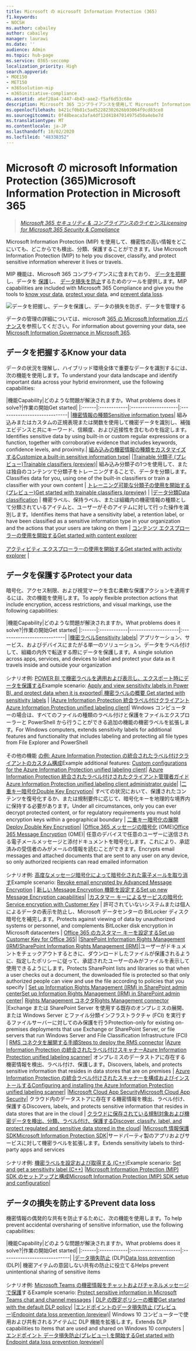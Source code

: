 ```yaml
---
title: Microsoft の microsoft Information Protection (365)
f1.keywords:
- NOCSH
ms.author: cabailey
author: cabailey
manager: laurawi
ms.date: ''
audience: Admin
ms.topic: hub-page
ms.service: O365-seccomp
localization_priority: High
search.appverid:
- MOE150
- MET150
- m365solution-mip
- m365initiative-compliance
ms.assetid: a6ef28a4-2447-4b43-aae2-f5af6d53c68e
description: Microsoft 365 コンプライアンスを使用して Microsoft Information Protection (MIP) 機能を実装することで、機密情報がどこに存在している場合でも機密情報を検出、分類、保護することができます。
ms.openlocfilehash: b421cf0b81c5ad52282302626b93064f9cd83ce8
ms.sourcegitcommit: 0f48beaca3afa4df12d41847014975d50a4ebe7d
ms.translationtype: MT
ms.contentlocale: ja-JP
ms.lasthandoff: 10/02/2020
ms.locfileid: "48338352"
---
```

# <a name="microsoft-information-protection-in-microsoft-365"></a><span data-ttu-id="e896a-103">Microsoft の microsoft Information Protection (365)</span><span class="sxs-lookup"><span data-stu-id="e896a-103">Microsoft Information Protection in Microsoft 365</span></span>

><span data-ttu-id="e896a-104">*[Microsoft 365 セキュリティ & コンプライアンスのライセンス](https://docs.microsoft.com/office365/servicedescriptions/microsoft-365-service-descriptions/microsoft-365-tenantlevel-services-licensing-guidance/microsoft-365-security-compliance-licensing-guidance)*</span><span class="sxs-lookup"><span data-stu-id="e896a-104">*[Licensing for Microsoft 365 Security & Compliance](https://docs.microsoft.com/office365/servicedescriptions/microsoft-365-service-descriptions/microsoft-365-tenantlevel-services-licensing-guidance/microsoft-365-security-compliance-licensing-guidance)*</span></span>

<span data-ttu-id="e896a-105">Microsoft Information Protection (MIP) を使用して、機密性の高い情報をどこにいても、どこからでも検出、分類、保護することができます。</span><span class="sxs-lookup"><span data-stu-id="e896a-105">Use Microsoft Information Protection (MIP) to help you discover, classify, and protect sensitive information wherever it lives or travels.</span></span>

<span data-ttu-id="e896a-106">MIP 機能は、Microsoft 365 コンプライアンスに含まれており、 [データを把握](#know-your-data)し、データを [保護](#protect-your-data)し、 [データ損失を防止](#prevent-data-loss)するためのツールを提供します。</span><span class="sxs-lookup"><span data-stu-id="e896a-106">MIP capabilities are included with Microsoft 365 Compliance and give you the tools to [know your data](#know-your-data), [protect your data](#protect-your-data), and [prevent data loss](#prevent-data-loss).</span></span>

![データを把握し、データを保護し、データの損失を防ぎ、データを管理する](../media/powered-by-intelligent-platform.png)

<span data-ttu-id="e896a-108">データの管理の詳細については、microsoft [365 の Microsoft Information ガバナンス](manage-Information-governance.md)を参照してください。</span><span class="sxs-lookup"><span data-stu-id="e896a-108">For information about governing your data, see [Microsoft Information Governance in Microsoft 365](manage-Information-governance.md).</span></span>

## <a name="know-your-data"></a><span data-ttu-id="e896a-109">データを把握する</span><span class="sxs-lookup"><span data-stu-id="e896a-109">Know your data</span></span>

<span data-ttu-id="e896a-110">データの状況を理解し、ハイブリッド環境全体で重要なデータを識別するには、次の機能を使用します。</span><span class="sxs-lookup"><span data-stu-id="e896a-110">To understand your data landscape and identify important data across your hybrid environment, use the following capabilities:</span></span>
 
|<span data-ttu-id="e896a-111">機能</span><span class="sxs-lookup"><span data-stu-id="e896a-111">Capability</span></span>|<span data-ttu-id="e896a-112">どのような問題が解決されますか。</span><span class="sxs-lookup"><span data-stu-id="e896a-112">What problems does it solve?</span></span>|<span data-ttu-id="e896a-113">作業の開始</span><span class="sxs-lookup"><span data-stu-id="e896a-113">Get started</span></span>|
|:------|:------------|:--------------------|:-----------------------------|
|[<span data-ttu-id="e896a-114">機密情報の種類</span><span class="sxs-lookup"><span data-stu-id="e896a-114">Sensitive information types</span></span>](sensitive-information-type-entity-definitions.md)| <span data-ttu-id="e896a-115">組み込みまたはカスタムの正規表現または関数を使用して機密データを識別し、補強エビデンスと共にキーワード、信頼度、および近接性を含むものを指定します。</span><span class="sxs-lookup"><span data-stu-id="e896a-115">Identifies sensitive data by using built-in or custom regular expressions or a function, together with corroborative evidence that includes keywords, confidence levels, and proximity.</span></span>| [<span data-ttu-id="e896a-116">組み込みの機密情報の種類をカスタマイズする</span><span class="sxs-lookup"><span data-stu-id="e896a-116">Customize a built-in sensitive information type</span></span>](customize-a-built-in-sensitive-information-type.md)|
|[<span data-ttu-id="e896a-117">Trainable 分類子 (プレビュー)</span><span class="sxs-lookup"><span data-stu-id="e896a-117">Trainable classifiers (preview)</span></span>](classifier-learn-about.md)| <span data-ttu-id="e896a-118">組み込み分類子の1つを使用して、または独自のコンテンツで分類子をトレーニングすることで、データを分類します。</span><span class="sxs-lookup"><span data-stu-id="e896a-118">Classifies data for you, using one of the built-in classifiers or train a classifier with your own content</span></span> | [<span data-ttu-id="e896a-119">トレーニング可能な分類子の使用を開始する (プレビュー)</span><span class="sxs-lookup"><span data-stu-id="e896a-119">Get started with trainable classifiers (preview)</span></span>](classifier-get-started-with.md) |
|[<span data-ttu-id="e896a-120">データ分類</span><span class="sxs-lookup"><span data-stu-id="e896a-120">Data classification</span></span>](data-classification-overview.md) | <span data-ttu-id="e896a-121">機密ラベル、保持ラベル、または組織内の機密情報の種類として分類されているアイテムと、ユーザーがそのアイテムに対して行った操作を識別します。</span><span class="sxs-lookup"><span data-stu-id="e896a-121">Identifies items that have a sensitivity label, a retention label, or have been classified as a sensitive information type in your organization and the actions that your users are taking on them</span></span>  | [<span data-ttu-id="e896a-122">コンテンツ エクスプローラーの使用を開始する</span><span class="sxs-lookup"><span data-stu-id="e896a-122">Get started with content explorer</span></span>](data-classification-content-explorer.md)<br /><br /> [<span data-ttu-id="e896a-123">アクティビティ エクスプローラーの使用を開始する</span><span class="sxs-lookup"><span data-stu-id="e896a-123">Get started with activity explorer</span></span>](data-classification-activity-explorer.md) |

## <a name="protect-your-data"></a><span data-ttu-id="e896a-124">データを保護する</span><span class="sxs-lookup"><span data-stu-id="e896a-124">Protect your data</span></span>

<span data-ttu-id="e896a-125">暗号化、アクセス制限、および視覚マークを含む柔軟な保護アクションを適用するには、次の機能を使用します。</span><span class="sxs-lookup"><span data-stu-id="e896a-125">To apply flexible protection actions that include encryption, access restrictions, and visual markings, use the following capabilities:</span></span>

|<span data-ttu-id="e896a-126">機能</span><span class="sxs-lookup"><span data-stu-id="e896a-126">Capability</span></span>|<span data-ttu-id="e896a-127">どのような問題が解決されますか。</span><span class="sxs-lookup"><span data-stu-id="e896a-127">What problems does it solve?</span></span>|<span data-ttu-id="e896a-128">作業の開始</span><span class="sxs-lookup"><span data-stu-id="e896a-128">Get started</span></span>|
|:------|:------------|---------------------|:----------------------------|
|[<span data-ttu-id="e896a-129">機密ラベル</span><span class="sxs-lookup"><span data-stu-id="e896a-129">Sensitivity labels</span></span>](sensitivity-labels.md)| <span data-ttu-id="e896a-130">アプリケーション、サービス、およびデバイスにまたがる単一のソリューション。データをラベル付けして、組織の内外で転送する際にデータを保護します。</span><span class="sxs-lookup"><span data-stu-id="e896a-130">A single solution across apps, services, and devices to label and protect your data as it travels inside and outside your organization</span></span> <br /><br /><span data-ttu-id="e896a-131">シナリオ例: [POWER BI で機密ラベルを適用および表示し、エクスポート時にデータを保護する](https://docs.microsoft.com/power-bi/admin/service-security-apply-data-sensitivity-labels)</span><span class="sxs-lookup"><span data-stu-id="e896a-131">Example scenario: [Apply and view sensitivity labels in Power BI, and protect data when it is exported](https://docs.microsoft.com/power-bi/admin/service-security-apply-data-sensitivity-labels)</span></span>|[<span data-ttu-id="e896a-132"> 機密ラベルの概要</span><span class="sxs-lookup"><span data-stu-id="e896a-132"> Get started with sensitivity labels</span></span>](get-started-with-sensitivity-labels.md) |
|[<span data-ttu-id="e896a-133">Azure Information Protection 統合ラベル付けクライアント</span><span class="sxs-lookup"><span data-stu-id="e896a-133">Azure Information Protection unified labeling client</span></span>](https://docs.microsoft.com/azure/information-protection/rms-client/aip-clientv2)| <span data-ttu-id="e896a-134">Windows コンピューターの場合は、すべてのファイルの種類のラベル付けと保護をファイルエクスプローラーと PowerShell から行うことができる追加の機能の機密ラベルを拡張します。</span><span class="sxs-lookup"><span data-stu-id="e896a-134">For Windows computers, extends sensitivity labels for additional features and functionality that includes labeling and protecting all file types from File Explorer and PowerShell</span></span><br /><br /> <span data-ttu-id="e896a-135">その他の機能 [の例: Azure Information Protection の統合されたラベル付けクライアントのカスタム構成](https://docs.microsoft.com/azure/information-protection/rms-client/clientv2-admin-guide-customizations)</span><span class="sxs-lookup"><span data-stu-id="e896a-135">Example additional features: [Custom configurations for the Azure Information Protection unified labeling client](https://docs.microsoft.com/azure/information-protection/rms-client/clientv2-admin-guide-customizations)</span></span>| [<span data-ttu-id="e896a-136">Azure Information Protection 統合されたラベル付けされたクライアント管理者ガイド</span><span class="sxs-lookup"><span data-stu-id="e896a-136">Azure Information Protection unified labeling client administrator guide</span></span>](https://docs.microsoft.com/azure/information-protection/rms-client/clientv2-admin-guide)|
|[<span data-ttu-id="e896a-137">二重キー暗号化</span><span class="sxs-lookup"><span data-stu-id="e896a-137">Double Key Encryption</span></span>](double-key-encryption.md)| <span data-ttu-id="e896a-138">すべての状況において、保護されたコンテンツを復号化するか、または規制要件に応じて、暗号化キーを地理的な境界内に保持する必要があります。</span><span class="sxs-lookup"><span data-stu-id="e896a-138">Under all circumstances, only you can ever decrypt protected content, or for regulatory requirements you must hold encryption keys within a geographical boundary</span></span> | [<span data-ttu-id="e896a-139">二重キー暗号化の展開</span><span class="sxs-lookup"><span data-stu-id="e896a-139">Deploy Double Key Encryption</span></span>](double-key-encryption.md#deploy-dke)|
|<span data-ttu-id="e896a-140">[Office 365 メッセージの暗号化](ome.md) (OME)</span><span class="sxs-lookup"><span data-stu-id="e896a-140">[Office 365 Message Encryption](ome.md) (OME)</span></span>| <span data-ttu-id="e896a-141">任意のデバイスで任意のユーザーに送信される電子メールメッセージと添付ドキュメントを暗号化します。これにより、承認済みの受信者のみがメールの情報を読むことができます。</span><span class="sxs-lookup"><span data-stu-id="e896a-141">Encrypts email messages and attached documents that are sent to any user on any device, so only authorized recipients can read emailed information</span></span>  <br /><br /><span data-ttu-id="e896a-142">シナリオ例: [高度なメッセージ暗号化によって暗号化された電子メールを取り消す](revoke-ome-encrypted-mail.md)</span><span class="sxs-lookup"><span data-stu-id="e896a-142">Example scenario: [Revoke email encrypted by Advanced Message Encryption](revoke-ome-encrypted-mail.md)</span></span> | [<span data-ttu-id="e896a-143">新しい Message Encryption 機能を設定する</span><span class="sxs-lookup"><span data-stu-id="e896a-143">Set up new Message Encryption capabilities</span></span>](set-up-new-message-encryption-capabilities.md)|
|[<span data-ttu-id="e896a-144">カスタマー キーによるサービスの暗号化</span><span class="sxs-lookup"><span data-stu-id="e896a-144">Service encryption with Customer Key</span></span>](customer-key-overview.md) | <span data-ttu-id="e896a-145">許可されていないシステムまたは個人によるデータの表示を防止し、Microsoft データセンターの BitLocker ディスク暗号化を補完します。</span><span class="sxs-lookup"><span data-stu-id="e896a-145">Protects against viewing of data by unauthorized systems or personnel, and complements BitLocker disk encryption in Microsoft datacenters</span></span> | [<span data-ttu-id="e896a-146">Office 365 のカスタマー キーを設定する</span><span class="sxs-lookup"><span data-stu-id="e896a-146">Set up Customer Key for Office 365</span></span>](customer-key-set-up.md)|
|[<span data-ttu-id="e896a-147">SharePoint Information Rights Management (IRM)</span><span class="sxs-lookup"><span data-stu-id="e896a-147">SharePoint Information Rights Management (IRM)</span></span>](set-up-irm-in-sp-admin-center.md#irm-enable-sharepoint-document-libraries-and-lists)|<span data-ttu-id="e896a-148">ユーザーがドキュメントをチェックアウトするときに、ダウンロードしたファイルが保護されるように、指定したポリシーに従って、承認されたユーザーのみがファイルを表示して使用できるようにします。</span><span class="sxs-lookup"><span data-stu-id="e896a-148">Protects SharePoint lists and libraries so that when a user checks out a document, the downloaded file is protected so that only authorized people can view and use the file according to policies that you specify</span></span> | [<span data-ttu-id="e896a-149">Set up Information Rights Management (IRM) in SharePoint admin center</span><span class="sxs-lookup"><span data-stu-id="e896a-149">Set up Information Rights Management (IRM) in SharePoint admin center</span></span>](set-up-irm-in-sp-admin-center.md)|
[<span data-ttu-id="e896a-150">Rights Management コネクタ</span><span class="sxs-lookup"><span data-stu-id="e896a-150">Rights Management connector</span></span>](https://docs.microsoft.com/azure/information-protection/deploy-rms-connector) |<span data-ttu-id="e896a-151">Exchange または SharePoint Server を使用する既存のオンプレミスの展開、または Windows Server とファイル分類インフラストラクチャ (FCI) を実行するファイルサーバーに対してのみ保護を行う</span><span class="sxs-lookup"><span data-stu-id="e896a-151">Protection-only for existing on-premises deployments that use Exchange or SharePoint Server, or file servers that run Windows Server and File Classification Infrastructure (FCI)</span></span> | [<span data-ttu-id="e896a-152">RMS コネクタを展開する手順</span><span class="sxs-lookup"><span data-stu-id="e896a-152">Steps to deploy the RMS connector</span></span>](https://docs.microsoft.com/azure/information-protection/deploy-rms-connector#steps-to-deploy-the-rms-connector)
|[<span data-ttu-id="e896a-153">Azure Information Protection の統合されたラベル付けスキャナー</span><span class="sxs-lookup"><span data-stu-id="e896a-153">Azure Information Protection unified labeling scanner</span></span>](https://docs.microsoft.com/azure/information-protection/deploy-aip-scanner)| <span data-ttu-id="e896a-154">オンプレミスのデータストアに存在する機密情報を検出、ラベル付け、保護します。</span><span class="sxs-lookup"><span data-stu-id="e896a-154">Discovers, labels, and protects sensitive information that resides in data stores that are on premises</span></span> | [<span data-ttu-id="e896a-155">Azure Information Protection の統合ラベル付けされたスキャナーを構成およびインストールする</span><span class="sxs-lookup"><span data-stu-id="e896a-155">Configuring and installing the Azure Information Protection unified labeling scanner</span></span>](https://docs.microsoft.com/azure/information-protection/deploy-aip-scanner-configure-install)|
|[<span data-ttu-id="e896a-156">Microsoft Cloud App Security</span><span class="sxs-lookup"><span data-stu-id="e896a-156">Microsoft Cloud App Security</span></span>](https://docs.microsoft.com/cloud-app-security/what-is-cloud-app-security)| <span data-ttu-id="e896a-157">クラウド内のデータストアに存在する機密情報を検出、ラベル付け、保護する</span><span class="sxs-lookup"><span data-stu-id="e896a-157">Discovers, labels, and protects sensitive information that resides in data stores that are in the cloud</span></span> | [<span data-ttu-id="e896a-158">クラウドに保存されている規制対象および機密データを検出、分類、ラベル付け、保護する</span><span class="sxs-lookup"><span data-stu-id="e896a-158">Discover, classify, label, and protect regulated and sensitive data stored in the cloud</span></span>](https://docs.microsoft.com/cloud-app-security/best-practices#discover-classify-label-and-protect-regulated-and-sensitive-data-stored-in-the-cloud)|
|[<span data-ttu-id="e896a-159">Microsoft 情報保護 SDK</span><span class="sxs-lookup"><span data-stu-id="e896a-159">Microsoft Information Protection SDK</span></span>](https://docs.microsoft.com/information-protection/develop/overview#microsoft-information-protection-sdk)|<span data-ttu-id="e896a-160">サードパーティ製のアプリおよびサービスに対して機密ラベルを拡張します。</span><span class="sxs-lookup"><span data-stu-id="e896a-160">Extends sensitivity labels to third-party apps and services</span></span>  <br /><br /> <span data-ttu-id="e896a-161">シナリオ例: [機密ラベルを設定および取得する (C++)](https://docs.microsoft.com/information-protection/develop/quick-file-set-get-label-cpp)</span><span class="sxs-lookup"><span data-stu-id="e896a-161">Example scenario: [Set and get a sensitivity label (C++)](https://docs.microsoft.com/information-protection/develop/quick-file-set-get-label-cpp)</span></span> |[<span data-ttu-id="e896a-162">Microsoft Information Protection (MIP) SDK のセットアップと構成</span><span class="sxs-lookup"><span data-stu-id="e896a-162">Microsoft Information Protection (MIP) SDK setup and configuration</span></span>](https://docs.microsoft.com/information-protection/develop/setup-configure-mip)|

## <a name="prevent-data-loss"></a><span data-ttu-id="e896a-163">データの損失を防止する</span><span class="sxs-lookup"><span data-stu-id="e896a-163">Prevent data loss</span></span>

<span data-ttu-id="e896a-164">機密情報の偶発的な共有を防止するために、次の機能を使用します。</span><span class="sxs-lookup"><span data-stu-id="e896a-164">To help prevent accidental oversharing of sensitive information, use the following capabilities:</span></span>


|<span data-ttu-id="e896a-165">機能</span><span class="sxs-lookup"><span data-stu-id="e896a-165">Capability</span></span>|<span data-ttu-id="e896a-166">どのような問題が解決されますか。</span><span class="sxs-lookup"><span data-stu-id="e896a-166">What problems does it solve?</span></span>|<span data-ttu-id="e896a-167">作業の開始</span><span class="sxs-lookup"><span data-stu-id="e896a-167">Get started</span></span>|
|:------|:------------|:---------------------|:-----------------------------|
|<span data-ttu-id="e896a-168">[データ損失防止](data-loss-prevention-policies.md) (DLP)</span><span class="sxs-lookup"><span data-stu-id="e896a-168">[Data loss prevention](data-loss-prevention-policies.md) (DLP)</span></span>| <span data-ttu-id="e896a-169">機密アイテムの意図しない共有の防止に役立てる</span><span class="sxs-lookup"><span data-stu-id="e896a-169">Helps prevent unintentional sharing of sensitive items</span></span> <br /><br /><span data-ttu-id="e896a-170">シナリオ例: [Microsoft Teams の機密情報をチャットおよびチャネルメッセージで保護](dlp-microsoft-teams.md)する</span><span class="sxs-lookup"><span data-stu-id="e896a-170">Example scenario: [Protect sensitive information in Microsoft Teams chat and channel messages](dlp-microsoft-teams.md)</span></span> | [<span data-ttu-id="e896a-171">DLP の既定ポリシーの概要</span><span class="sxs-lookup"><span data-stu-id="e896a-171">Get started with the default DLP policy</span></span>](get-started-with-the-default-dlp-policy.md)|
|[<span data-ttu-id="e896a-172">エンドポイントのデータ損失防止 (プレビュー)</span><span class="sxs-lookup"><span data-stu-id="e896a-172">Endpoint data loss prevention (preview)</span></span>](endpoint-dlp-learn-about.md)| <span data-ttu-id="e896a-173">Windows 10 コンピューターで使用および共有されるアイテムに DLP 機能を拡張します。</span><span class="sxs-lookup"><span data-stu-id="e896a-173">Extends DLP capabilities to items that are used and shared on Windows 10 computers</span></span> | [<span data-ttu-id="e896a-174">エンドポイント データ損失防止(プレビュー) を開始する</span><span class="sxs-lookup"><span data-stu-id="e896a-174">Get started with Endpoint data loss prevention (preview)</span></span>](endpoint-dlp-getting-started.md)|
